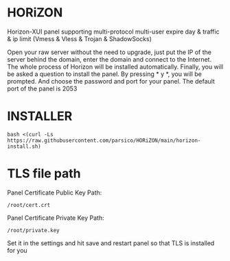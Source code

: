 # HORiZON
Horizon-XUI panel supporting multi-protocol multi-user expire day &amp; traffic &amp; ip limit (Vmess &amp; Vless &amp; Trojan &amp;  ShadowSocks)

Open your raw server without the need to upgrade, just put the IP of the server behind the domain, enter the domain and connect to the Internet. The whole process of Horizon will be installed automatically. Finally, you will be asked a question to install the panel. By pressing * y *, you will be prompted. And choose the password and port for your panel. The default port of the panel is 2053

# INSTALLER
```
bash <(curl -Ls https://raw.githubusercontent.com/parsico/HORiZON/main/horizon-install.sh)
```

# TLS file path
Panel Certificate Public Key Path:
```
/root/cert.crt
```
Panel Certificate Private Key Path:

```
/root/private.key
```

Set it in the settings and hit save and restart panel so that TLS is installed for you

